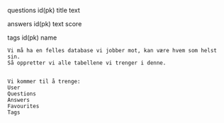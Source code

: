 questions
    id(pk)
    title
    text

answers
    id(pk)
    text
    score

tags
    id(pk)
    name








    Vi må ha en felles database vi jobber mot, kan være hvem som helst sin.
    Så oppretter vi alle tabellene vi trenger i denne.


    Vi kommer til å trenge:
    User
    Questions
    Answers
    Favourites
    Tags
    
